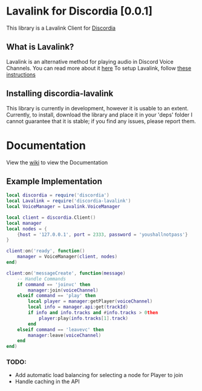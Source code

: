 
# Lavalink for Discordia [0.0.1]
This library is a Lavalink Client for [Discordia](https://github.com/SinisterRectus/Discordia)
## What is Lavalink?
Lavalink is an alternative method for playing audio in Discord Voice Channels. You can read more about it [here](https://github.com/Frederikam/Lavalink)
To setup Lavalink, follow [these instructions](https://github.com/Frederikam/Lavalink#server-configuration)
## Installing discordia-lavalink
This library is currently in development, however it is usable to an extent. Currently, to install, download the library and place it in your 'deps' folder
I cannot guarantee that it is stable; if you find any issues, please report them.
# Documentation
View the [wiki](https://github.com/JohnnyMorganz/discordia-lavalink/wiki) to view the Documentation

## Example Implementation
```lua
local discordia = require('discordia')
local Lavalink = require('discordia-lavalink')
local VoiceManager = Lavalink.VoiceManager

local client = discordia.Client()
local manager
local nodes = {
	{host = '127.0.0.1', port = 2333, password = 'youshallnotpass'}
}

client:on('ready', function()
	manager = VoiceManager(client, nodes)
end)

client:on('messageCreate', function(message)
	-- Handle Commands
	if command == 'joinvc' then
		manager:join(voiceChannel)
	elseif command == 'play' then
		local player = manager:getPlayer(voiceChannel)
		local info = manager.api:get(trackId)
		if info and info.tracks and #info.tracks > 0then
			player:play(info.tracks[1].track)
		end
	elseif command == 'leavevc' then
		manager:leave(voiceChannel)
	end
end)
```
### TODO:
- Add automatic load balancing for selecting a node for Player to join
- Handle caching in the API
